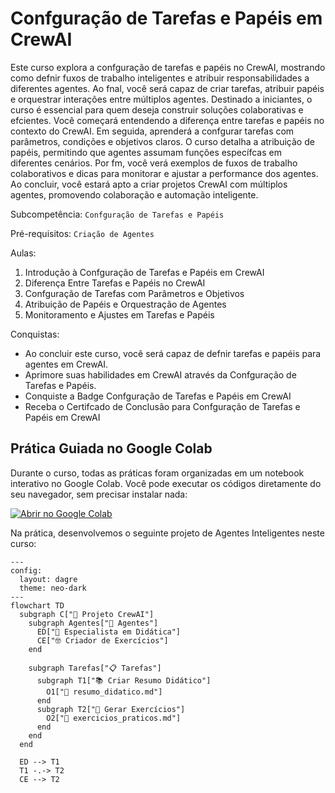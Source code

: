 # Confguração de Tarefas e Papéis em CrewAI

Este curso explora a confguração de tarefas e papéis no CrewAI, mostrando como defnir fuxos de trabalho inteligentes
e atribuir responsabilidades a diferentes agentes. Ao fnal, você será capaz de criar tarefas, atribuir papéis e orquestrar interações
entre múltiplos agentes. Destinado a iniciantes, o curso é essencial para quem deseja construir soluções colaborativas e efcientes.
Você começará entendendo a diferença entre tarefas e papéis no contexto do CrewAI. Em seguida, aprenderá a confgurar tarefas
com parâmetros, condições e objetivos claros. O curso detalha a atribuição de papéis, permitindo que agentes assumam funções
específcas em diferentes cenários. Por fm, você verá exemplos de fuxos de trabalho colaborativos e dicas para monitorar e ajustar
a performance dos agentes. Ao concluir, você estará apto a criar projetos CrewAI com múltiplos agentes, promovendo colaboração
e automação inteligente.

Subcompetência: `Confguração de Tarefas e Papéis`

Pré-requisitos: `Criação de Agentes`

Aulas:
1. Introdução à Confguração de Tarefas e Papéis em CrewAI
2. Diferença Entre Tarefas e Papéis no CrewAI
3. Confguração de Tarefas com Parâmetros e Objetivos
4. Atribuição de Papéis e Orquestração de Agentes
5. Monitoramento e Ajustes em Tarefas e Papéis

Conquistas:
- Ao concluir este curso, você será capaz de defnir tarefas e papéis para agentes em CrewAI.
- Aprimore suas habilidades em CrewAI através da Confguração de Tarefas e Papéis.
- Conquiste a Badge Confguração de Tarefas e Papéis em CrewAI
- Receba o Certifcado de Conclusão para Confguração de Tarefas e Papéis em CrewAI

## Prática Guiada no Google Colab

Durante o curso, todas as práticas foram organizadas em um notebook interativo no Google Colab. Você pode executar os códigos diretamente do seu navegador, sem precisar instalar nada:

[![Abrir no Google Colab](https://colab.research.google.com/assets/colab-badge.svg)](https://colab.research.google.com/drive/1Eci8NMe70HNfTg_V4VWvx-OXWBuedxdK?usp=sharing)

Na prática, desenvolvemos o seguinte projeto de Agentes Inteligentes neste curso:

```mermaid
---
config:
  layout: dagre
  theme: neo-dark
---
flowchart TD
  subgraph C["🤖 Projeto CrewAI"]
    subgraph Agentes["👥 Agentes"]
      ED["🧐 Especialista em Didática"]
      CE["🤓 Criador de Exercícios"]
    end
    
    subgraph Tarefas["📋 Tarefas"]
      subgraph T1["📚 Criar Resumo Didático"]
        O1["📄 resumo_didatico.md"]
      end
      subgraph T2["🎯 Gerar Exercícios"]
        O2["📄 exercicios_praticos.md"]
      end
    end
  end
  
  ED --> T1
  T1 -.-> T2
  CE --> T2
  
```
